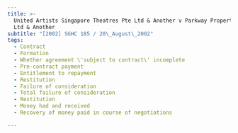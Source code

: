 ```yaml
---
title: >-
  United Artists Singapore Theatres Pte Ltd & Another v Parkway Properties Pte
  Ltd & Another
subtitle: "[2002] SGHC 185 / 20\_August\_2002"
tags:
  - Contract
  - Formation
  - Whether agreement \'subject to contract\' incomplete
  - Pre-contract payment
  - Entitlement to repayment
  - Restitution
  - Failure of consideration
  - Total failure of consideration
  - Restitution
  - Money had and received
  - Recovery of money paid in course of negotiations

---
```


